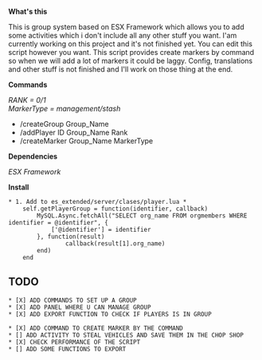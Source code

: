 **What's this**

This is group system based on ESX Framework which allows you to add some activities which i don't include all any other stuff you want. I'am currently working on this project and it's not finished yet. You can edit this script however you want. This script provides create markers by command so when we will add a lot of markers it could be laggy. Config, translations and other stuff is not finished and I'll work on those thing at the end.

**Commands**

*RANK = 0/1* <br/>
*MarkerType = management/stash*

* /createGroup Group_Name
* /addPlayer ID Group_Name Rank
* /createMarker Group_Name MarkerType

**Dependencies**

*ESX Framework*

**Install**

    * 1. Add to es_extended/server/clases/player.lua *
    	self.getPlayerGroup = function(identifier, callback) 
		    MySQL.Async.fetchAll("SELECT org_name FROM orgmembers WHERE identifier = @identifier", {
			    ['@identifier'] = identifier
		    }, function(result)
				    callback(result[1].org_name)
		    end)
	    end

## TODO 

    * [X] ADD COMMANDS TO SET UP A GROUP
    * [X] ADD PANEL WHERE U CAN MANAGE GROUP
    * [X] ADD EXPORT FUNCTION TO CHECK IF PLAYERS IS IN GROUP

    * [X] ADD COMMAND TO CREATE MARKER BY THE COMMAND
    * [] ADD ACTIVITY TO STEAL VEHICLES AND SAVE THEM IN THE CHOP SHOP
    * [X] CHECK PERFORMANCE OF THE SCRIPT
    * [] ADD SOME FUNCTIONS TO EXPORT